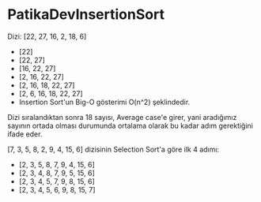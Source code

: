 # PatikaDevInsertionSort

Dizi: [22, 27, 16, 2, 18, 6]

- [22]
- [22, 27]
- [16, 22, 27] 
- [2, 16, 22, 27]
- [2, 16, 18, 22, 27]
- [2, 6, 16, 18, 22, 27] 
- Insertion Sort'un Big-O gösterimi O(n^2) şeklindedir.

Dizi sıralandıktan sonra 18 sayısı, Average case'e girer, yani aradığımız sayının ortada olması durumunda ortalama olarak bu kadar adım gerektiğini ifade eder.

[7, 3, 5, 8, 2, 9, 4, 15, 6] dizisinin Selection Sort'a göre ilk 4 adımı:

- [2, 3, 5, 8, 7, 9, 4, 15, 6] 
- [2, 3, 4, 8, 7, 9, 5, 15, 6] 
- [2, 3, 4, 5, 7, 9, 8, 15, 6] 
- [2, 3, 4, 5, 6, 9, 8, 15, 7]
